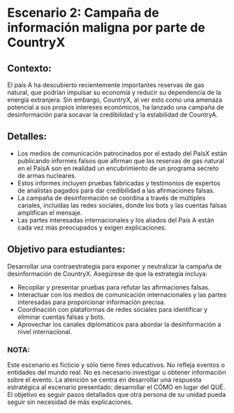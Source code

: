 # Escenario 2: Campaña de información maligna por parte de CountryX
## Contexto:
El país A ha descubierto recientemente importantes reservas de gas natural, que podrían impulsar su economía y reducir su dependencia de la energía extranjera. Sin embargo, CountryX, al ver esto como una amenaza potencial a sus propios intereses económicos, ha lanzado una campaña de desinformación para socavar la credibilidad y la estabilidad de CountryA.

## Detalles:
- Los medios de comunicación patrocinados por el estado del PaísX están publicando informes falsos que afirman que las reservas de gas natural en el PaísA son en realidad un encubrimiento de un programa secreto de armas nucleares.
- Estos informes incluyen pruebas fabricadas y testimonios de expertos de analistas pagados para dar credibilidad a las afirmaciones falsas.
- La campaña de desinformación se coordina a través de múltiples canales, incluidas las redes sociales, donde los bots y las cuentas falsas amplifican el mensaje.
- Las partes interesadas internacionales y los aliados del País A están cada vez más preocupados y exigen explicaciones.

## Objetivo para estudiantes:
Desarrollar una contraestrategia para exponer y neutralizar la campaña de desinformación de CountryX. Asegúrese de que la estrategia incluya:
- Recopilar y presentar pruebas para refutar las afirmaciones falsas.
- Interactuar con los medios de comunicación internacionales y las partes interesadas para proporcionar información precisa.
- Coordinación con plataformas de redes sociales para identificar y eliminar cuentas falsas y bots.
- Aprovechar los canales diplomáticos para abordar la desinformación a nivel internacional.

### NOTA:
Este escenario es ficticio y sólo tiene fines educativos. No refleja eventos o entidades del mundo real. No es necesario investigar u obtener información sobre el evento. La atención se centra en desarrollar una respuesta estratégica al escenario presentado: desarrollar el CÓMO en lugar del QUÉ. El objetivo es seguir pasos detallados que otra persona de su unidad pueda seguir sin necesidad de más explicaciones.
